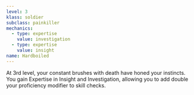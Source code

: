 ```yaml
---
level: 3
klass: soldier
subclass: painkiller
mechanics:
  - type: expertise
    value: investigation
  - type: expertise
    value: insight
name: Hardboiled
---
```

At 3rd level, your constant brushes with death have honed your instincts. You gain Expertise in Insight and
Investigation, allowing you to add double your proficiency modifier to skill checks.
